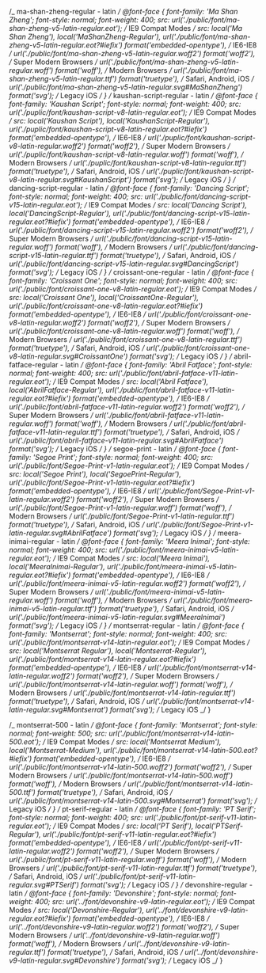 /_ ma-shan-zheng-regular - latin _/
@font-face {
font-family: 'Ma Shan Zheng';
font-style: normal;
font-weight: 400;
src: url('./public/font/ma-shan-zheng-v5-latin-regular.eot'); /_ IE9 Compat Modes _/
src: local('Ma Shan Zheng'), local('MaShanZheng-Regular'),
url('./public/font/ma-shan-zheng-v5-latin-regular.eot?#iefix') format('embedded-opentype'), /_ IE6-IE8 _/
url('./public/font/ma-shan-zheng-v5-latin-regular.woff2') format('woff2'), /_ Super Modern Browsers _/
url('./public/font/ma-shan-zheng-v5-latin-regular.woff') format('woff'), /_ Modern Browsers _/
url('./public/font/ma-shan-zheng-v5-latin-regular.ttf') format('truetype'), /_ Safari, Android, iOS _/
url('./public/font/ma-shan-zheng-v5-latin-regular.svg#MaShanZheng') format('svg'); /_ Legacy iOS _/
}
/_ kaushan-script-regular - latin _/
@font-face {
font-family: 'Kaushan Script';
font-style: normal;
font-weight: 400;
src: url('./puplic/font/kaushan-script-v8-latin-regular.eot'); /_ IE9 Compat Modes _/
src: local('Kaushan Script'), local('KaushanScript-Regular'),
url('./puplic/font/kaushan-script-v8-latin-regular.eot?#iefix') format('embedded-opentype'), /_ IE6-IE8 _/
url('./puplic/font/kaushan-script-v8-latin-regular.woff2') format('woff2'), /_ Super Modern Browsers _/
url('./puplic/font/kaushan-script-v8-latin-regular.woff') format('woff'), /_ Modern Browsers _/
url('./puplic/font/kaushan-script-v8-latin-regular.ttf') format('truetype'), /_ Safari, Android, iOS _/
url('./puplic/font/kaushan-script-v8-latin-regular.svg#KaushanScript') format('svg'); /_ Legacy iOS _/
}
/_ dancing-script-regular - latin _/
@font-face {
font-family: 'Dancing Script';
font-style: normal;
font-weight: 400;
src: url('./public/font/dancing-script-v15-latin-regular.eot'); /_ IE9 Compat Modes _/
src: local('Dancing Script'), local('DancingScript-Regular'),
url('./public/font/dancing-script-v15-latin-regular.eot?#iefix') format('embedded-opentype'), /_ IE6-IE8 _/
url('./public/font/dancing-script-v15-latin-regular.woff2') format('woff2'), /_ Super Modern Browsers _/
url('./public/font/dancing-script-v15-latin-regular.woff') format('woff'), /_ Modern Browsers _/
url('./public/font/dancing-script-v15-latin-regular.ttf') format('truetype'), /_ Safari, Android, iOS _/
url('./public/font/dancing-script-v15-latin-regular.svg#DancingScript') format('svg'); /_ Legacy iOS _/
}
/_ croissant-one-regular - latin _/
@font-face {
font-family: 'Croissant One';
font-style: normal;
font-weight: 400;
src: url('./public/font/croissant-one-v8-latin-regular.eot'); /_ IE9 Compat Modes _/
src: local('Croissant One'), local('CroissantOne-Regular'),
url('./public/font/croissant-one-v8-latin-regular.eot?#iefix') format('embedded-opentype'), /_ IE6-IE8 _/
url('./public/font/croissant-one-v8-latin-regular.woff2') format('woff2'), /_ Super Modern Browsers _/
url('./public/font/croissant-one-v8-latin-regular.woff') format('woff'), /_ Modern Browsers _/
url('./public/font/croissant-one-v8-latin-regular.ttf') format('truetype'), /_ Safari, Android, iOS _/
url('./public/font/croissant-one-v8-latin-regular.svg#CroissantOne') format('svg'); /_ Legacy iOS _/
}
/_ abril-fatface-regular - latin _/
@font-face {
font-family: 'Abril Fatface';
font-style: normal;
font-weight: 400;
src: url('./public/font/abril-fatface-v11-latin-regular.eot'); /_ IE9 Compat Modes _/
src: local('Abril Fatface'), local('AbrilFatface-Regular'),
url('./public/font/abril-fatface-v11-latin-regular.eot?#iefix') format('embedded-opentype'), /_ IE6-IE8 _/
url('./public/font/abril-fatface-v11-latin-regular.woff2') format('woff2'), /_ Super Modern Browsers _/
url('./public/font/abril-fatface-v11-latin-regular.woff') format('woff'), /_ Modern Browsers _/
url('./public/font/abril-fatface-v11-latin-regular.ttf') format('truetype'), /_ Safari, Android, iOS _/
url('./public/font/abril-fatface-v11-latin-regular.svg#AbrilFatface') format('svg'); /_ Legacy iOS _/
}
/_ segoe-print - latin _/
@font-face {
font-family: 'Segoe Print';
font-style: normal;
font-weight: 400;
src: url('./public/font/Segoe-Print-v1-latin-regular.eot'); /_ IE9 Compat Modes _/
src: local('Segoe Print'), local('SegoePrint-Regular'),
url('./public/font/Segoe-Print-v1-latin-regular.eot?#iefix') format('embedded-opentype'), /_ IE6-IE8 _/
url('./public/font/Segoe-Print-v1-latin-regular.woff2') format('woff2'), /_ Super Modern Browsers _/
url('./public/font/Segoe-Print-v1-latin-regular.woff') format('woff'), /_ Modern Browsers _/
url('./public/font/Segoe-Print-v1-latin-regular.ttf') format('truetype'), /_ Safari, Android, iOS _/
url('./public/font/Segoe-Print-v1-latin-regular.svg#AbrilFatface') format('svg'); /_ Legacy iOS _/
}
/_ meera-inimai-regular - latin _/
@font-face {
font-family: 'Meera Inimai';
font-style: normal;
font-weight: 400;
src: url('./public/font/meera-inimai-v5-latin-regular.eot'); /_ IE9 Compat Modes _/
src: local('Meera Inimai'), local('MeeraInimai-Regular'),
url('./public/font/meera-inimai-v5-latin-regular.eot?#iefix') format('embedded-opentype'), /_ IE6-IE8 _/
url('./public/font/meera-inimai-v5-latin-regular.woff2') format('woff2'), /_ Super Modern Browsers _/
url('./public/font/meera-inimai-v5-latin-regular.woff') format('woff'), /_ Modern Browsers _/
url('./public/font/meera-inimai-v5-latin-regular.ttf') format('truetype'), /_ Safari, Android, iOS _/
url('./public/font/meera-inimai-v5-latin-regular.svg#MeeraInimai') format('svg'); /_ Legacy iOS _/
}
/_ montserrat-regular - latin _/
@font-face {
font-family: 'Montserrat';
font-style: normal;
font-weight: 400;
src: url('./public/font/montserrat-v14-latin-regular.eot'); /_ IE9 Compat Modes _/
src: local('Montserrat Regular'), local('Montserrat-Regular'),
url('./public/font/montserrat-v14-latin-regular.eot?#iefix') format('embedded-opentype'), /_ IE6-IE8 _/
url('./public/font/montserrat-v14-latin-regular.woff2') format('woff2'), /_ Super Modern Browsers _/
url('./public/font/montserrat-v14-latin-regular.woff') format('woff'), /_ Modern Browsers _/
url('./public/font/montserrat-v14-latin-regular.ttf') format('truetype'), /_ Safari, Android, iOS _/
url('./public/font/montserrat-v14-latin-regular.svg#Montserrat') format('svg'); /_ Legacy iOS _/
}

/_ montserrat-500 - latin _/
@font-face {
font-family: 'Montserrat';
font-style: normal;
font-weight: 500;
src: url('./public/font/montserrat-v14-latin-500.eot'); /_ IE9 Compat Modes _/
src: local('Montserrat Medium'), local('Montserrat-Medium'),
url('./public/font/montserrat-v14-latin-500.eot?#iefix') format('embedded-opentype'), /_ IE6-IE8 _/
url('./public/font/montserrat-v14-latin-500.woff2') format('woff2'), /_ Super Modern Browsers _/
url('./public/font/montserrat-v14-latin-500.woff') format('woff'), /_ Modern Browsers _/
url('./public/font/montserrat-v14-latin-500.ttf') format('truetype'), /_ Safari, Android, iOS _/
url('./public/font/montserrat-v14-latin-500.svg#Montserrat') format('svg'); /_ Legacy iOS _/
}
/_ pt-serif-regular - latin _/
@font-face {
font-family: 'PT Serif';
font-style: normal;
font-weight: 400;
src: url('./public/font/pt-serif-v11-latin-regular.eot'); /_ IE9 Compat Modes _/
src: local('PT Serif'), local('PTSerif-Regular'),
url('./public/font/pt-serif-v11-latin-regular.eot?#iefix') format('embedded-opentype'), /_ IE6-IE8 _/
url('./public/font/pt-serif-v11-latin-regular.woff2') format('woff2'), /_ Super Modern Browsers _/
url('./public/font/pt-serif-v11-latin-regular.woff') format('woff'), /_ Modern Browsers _/
url('./public/font/pt-serif-v11-latin-regular.ttf') format('truetype'), /_ Safari, Android, iOS _/
url('./public/font/pt-serif-v11-latin-regular.svg#PTSerif') format('svg'); /_ Legacy iOS _/
}
/_ devonshire-regular - latin _/
@font-face {
font-family: 'Devonshire';
font-style: normal;
font-weight: 400;
src: url('../font/devonshire-v9-latin-regular.eot'); /_ IE9 Compat Modes _/
src: local('Devonshire-Regular'),
url('../font/devonshire-v9-latin-regular.eot?#iefix') format('embedded-opentype'), /_ IE6-IE8 _/
url('../font/devonshire-v9-latin-regular.woff2') format('woff2'), /_ Super Modern Browsers _/
url('../font/devonshire-v9-latin-regular.woff') format('woff'), /_ Modern Browsers _/
url('../font/devonshire-v9-latin-regular.ttf') format('truetype'), /_ Safari, Android, iOS _/
url('../font/devonshire-v9-latin-regular.svg#Devonshire') format('svg'); /_ Legacy iOS _/
}
